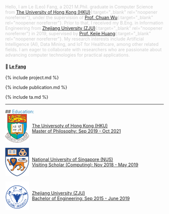 <span style="color: #cccccc;"> Hello, I am Le (Leo) Fang, a 2021 M.Phil. graduate in Computer Science from [The University of Hong Kong (HKU)](https://www.hku.hk/){:target="_blank" rel="noopener noreferrer"}, under the supervision of [Prof. Chuan Wu](https://i.cs.hku.hk/~cwu/index.html){:target="_blank" rel="noopener noreferrer"}. Prior to that, I received my B.Eng. in Information Engineering from [Zhejiang University (ZJU)](https://www.zju.edu.cn/english/){:target="_blank" rel="noopener noreferrer"} in 2019, supervised by [Prof. Kejie Huang](https://person.zju.edu.cn/en/huangkejie){:target="_blank" rel="noopener noreferrer"}. My research interests include Artificial Intelligence (AI), Data Mining, and IoT for Healthcare, among other related fields. I am eager to collaborate with researchers who are passionate about advancing computer technologies for practical applications. </span>

#### :email:  [Le Fang](mailto:lefang@connect.hku.hk?subject=Contact%20From%20[Github])
<!--#### :scroll:	 [Curriculum Vitae](https://drive.google.com/file/d/1ecQ5bYDulEMCxVWKoVcQsc1yqgWMkddW/view?usp=sharing){:target="_blank" rel="noopener noreferrer"}-->

{% include project.md %}

{% include publication.md %}

{% include ta.md %}

<hr>
## <a id="edu"></a> <span style="color: #2E8BC0;">Education: </span>
  <!--  <div style="display: flex; align-items: center; space-between;"> -->
  <div style="display: flex; align-items: center;">
  <a href="https://hku.hk" target="_blank" style="display: flex; align-items: center;">
    <img src="assets/hku-removebg-preview(1).png" alt="The Universoty of Hong Kong" style="width: 75px; height: 90px; margin-right: 10px;">
    <span> The Universoty of Hong Kong (HKU) <br> Master of Philosophy: Sep 2019 - Oct 2021</span>
  </a>
  </div>

  <br>

  <div style="display: flex; align-items: center;">
    <a href="https://nus.edu.sg" target="_blank" style="display: flex; align-items: center;"> 
    <img src="assets/nus-removebg-preview.png" alt="National University of Singapore" style="width: 75px; height: 90px; margin-right: 10px;">
    <span> National University of Singapore (NUS) <br> Visiting Scholar (Computing): Nov 2018 - May 2019</span>
  </a>
</div>

<br>

<div style="display: flex; align-items: center;">
  <a href="https://www.zju.edu.cn/english/" target="_blank" style="display: flex; align-items: center;">
    <img src="assets/zju-removebg-preview.png" alt="Zhejiang University" style="width: 75px; height: 90px; margin-right: 10px;">
    <span> Zhejiang University (ZJU) <br> Bachelor of Engineering: Sep 2015 - June 2019</span>
  </a>
</div>


